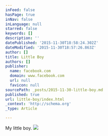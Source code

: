 ```yaml
---
inFeed: false
hasPage: true
inNav: false
inLanguage: null
starred: false
keywords: []
description: ''
datePublished: '2015-11-30T18:58:24.302Z'
dateModified: '2015-11-30T18:57:26.863Z'
author: []
title: Little Boy
authors: []
publisher:
  name: facebook.com
  domain: www.facebook.com
  url: null
  favicon: null
sourcePath: _posts/2015-11-30-little-boy.md
published: true
url: little-boy/index.html
_context: 'http://schema.org'
_type: Article

---
```

My little boy.
![](https://scontent-ord1-1.xx.fbcdn.net/hphotos-xap1/v/t1.0-9/1376578_10151983777431411_1643013729_n.jpg?oh=e619d18ef289bf357d40ede288f6631f&oe=56DF90C4)